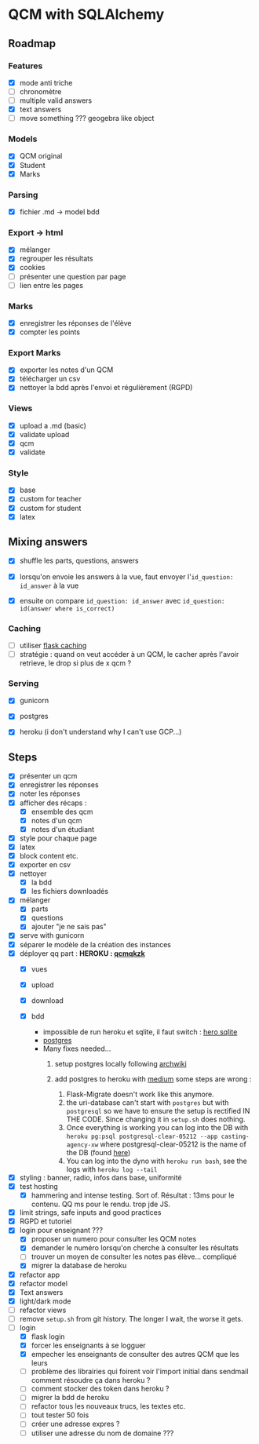 # QCM with SQLAlchemy


## Roadmap

### Features

- [x] mode anti triche
- [ ] chronomètre
- [ ] multiple valid answers
- [x] text answers
- [ ] move something ??? geogebra like object

### Models

- [x] QCM original
- [x] Student
- [x] Marks

### Parsing

- [x] fichier .md -> model bdd

### Export -> html

- [x] mélanger
- [x] regrouper les résultats
- [x] cookies
- [ ] présenter une question par page
- [ ] lien entre les pages

### Marks

- [x] enregistrer les réponses de l'élève
- [x] compter les points

### Export Marks

- [x] exporter les notes d'un QCM
- [x] télécharger un csv
- [x] nettoyer la bdd après l'envoi et régulièrement (RGPD)

### Views

- [x] upload a .md (basic)
- [x] validate upload
- [x] qcm
- [x] validate

### Style

- [x] base
- [x] custom for teacher
- [x] custom for student
- [x] latex

## Mixing answers

- [x] shuffle les parts, questions, answers
- [x] lorsqu'on envoie les answers à la vue, faut envoyer l'`id_question: id_answer` à la vue
- [x] ensuite on compare `id_question: id_answer` avec `id_question: id(answer where is_correct)`


### Caching

- [ ] utiliser [flask caching](https://flask-caching.readthedocs.io/en/latest/)
- [ ] stratégie : quand on veut accéder à un QCM, le cacher après l'avoir retrieve, le drop si plus de x qcm ?

### Serving

- [x] gunicorn
- [x] postgres
- [x] heroku (i don't understand why I can't use GCP...)


## Steps

- [x] présenter un qcm
- [x] enregistrer les réponses
- [x] noter les réponses
- [x] afficher des récaps : 
    - [x] ensemble des qcm
    - [x] notes d'un qcm
    - [x] notes d'un étudiant
- [x] style pour chaque page
- [x] latex
- [x] block content etc.
- [x] exporter en csv
- [x] nettoyer
    - [x] la bdd
    - [x] les fichiers downloadés
- [x] mélanger
    - [x] parts
    - [x] questions
    - [x] ajouter "je ne sais pas"
- [x] serve with gunicorn
- [x] séparer le modèle de la création des instances
- [x] déployer qq part : **HEROKU : [qcmqkzk](https://qcmqkzk.herokuapp.com/)**
    - [x] vues 
    - [x] upload
    - [x] download
    - [x] bdd

        * impossible de run heroku et sqlite, il faut switch : [hero sqlite](https://devcenter.heroku.com/articles/sqlite3)
        * [postgres](https://towardsdatascience.com/deploy-a-micro-flask-application-into-heroku-with-postgresql-database-d95fd0c19408)
        * Many fixes needed...
            1. setup postgres locally following [archwiki](https://wiki.archlinux.org/title/PostgreSQL)
            2. add postgres to heroku with [medium](https://towardsdatascience.com/deploy-a-micro-flask-application-into-heroku-with-postgresql-database-d95fd0c19408)
                some steps are wrong :

                1. Flask-Migrate doesn't work like this anymore.
                2. the uri-database can't start with `postgres` but with `postgresql` so we have to ensure the setup is rectified IN THE CODE. Since changing it in `setup.sh` does nothing.
                3. Once everything is working you can log into the DB with `heroku pg:psql postgresql-clear-05212 --app casting-agency-xw` where postgresql-clear-05212 is the name of the DB (found [here](https://dashboard.heroku.com/apps/qcmqkzk/resources))
                4. You can log into the dyno with `heroku run bash`, see the logs with `heroku log --tail`
- [x] styling : banner, radio, infos dans base, uniformité
- [x] test hosting
    - [x] hammering and intense testing. Sort of. Résultat : 13ms pour le contenu. QQ ms pour le rendu. trop jde JS.
- [x] limit strings, safe inputs and good practices
- [x] RGPD et tutoriel
- [x] login pour enseignant ???
    - [x] proposer un numero pour consulter les QCM notes
    - [x] demander le numéro lorsqu'on cherche à consulter les résultats
    - [ ] trouver un moyen de consulter les notes pas élève... compliqué
    - [x] migrer la database de heroku
- [x] refactor app
- [x] refactor model
- [x] Text answers
- [x] light/dark mode
- [ ] refactor views
- [ ] remove `setup.sh` from git history. The longer I wait, the worse it gets.
- [ ] login
    - [x] flask login
    - [x] forcer les enseignants à se logguer
    - [x] empecher les enseignants de consulter des autres QCM que les leurs
    - [ ] problème des librairies qui foirent voir l'import initial dans sendmail
            comment résoudre ça dans heroku ?
    - [ ] comment stocker des token dans heroku ?
    - [ ] migrer la bdd de heroku
    - [ ] refactor tous les nouveaux trucs, les textes etc.
    - [ ] tout tester 50 fois
    - [ ] créer une adresse expres ?
    - [ ] utiliser une adresse du nom de domaine ???
